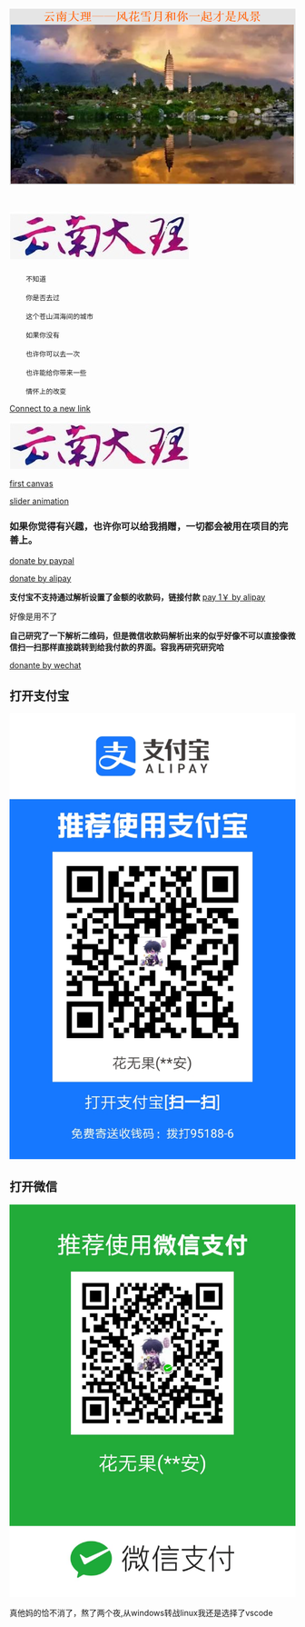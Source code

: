 # ![This is picture](first.png)
# ![It is picture](two.jpg)
		不知道

		你是否去过

		这个苍山洱海间的城市

		如果你没有

		也许你可以去一次

		也许能给你带来一些

		情怀上的改变

[Connect to a new link](https://qwert-f.github.io/tutorial.html)

 [![image](two.jpg)](https://cn.bing.com)
 
 [first canvas](https://qwert-f.github.io/canvas.html)
 
 [slider animation](https://qwert-f.github.io/slider.html)


### 如果你觉得有兴趣，也许你可以给我捐赠，一切都会被用在项目的完善上。

[donate by paypal](https://www.paypal.me/fiver1413)

[donate by alipay](HTTPS://QR.ALIPAY.COM/FKX07110YIPM8ZTBOQNT33)

**支付宝不支持通过解析设置了金额的收款码，链接付款**
[pay 1￥  by alipay](https://qr.alipay.com/fkx17885u8it06smo1rede3)

好像是用不了

**自己研究了一下解析二维码，但是微信收款码解析出来的似乎好像不可以直接像微信扫一扫那样直接跳转到给我付款的界面。容我再研究研究哈**

[donante by wechat](https://payapp.weixin.qq.com/qrpay/order/home2?key=idc_CHNDVI_KIMVbDNZIWN3zsUdtF7yCw--)


## 打开支付宝
[![alipay](ali.jpg)](http://www.alipay.com/alipay/return_url.php)
## 打开微信
[![wechat](wechatpay.jpg)](http://weixin.qq.com/r/f2f0AR3lUybGhpFiP_4QPnMLkxhw1fBYIVhy)




真他妈的恰不消了，熬了两个夜,从windows转战linux我还是选择了vscode
